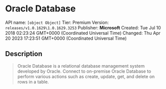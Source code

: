 # Oracle Database
API name: `[object Object]`
Tier: Premium
Version: `releases/v1.0.1629\1.0.1629.3253`
Publisher: **Microsoft**
Created: Tue Jul 10 2018 02:23:24 GMT+0000 (Coordinated Universal Time)
Changed: Thu Apr 20 2023 17:23:51 GMT+0000 (Coordinated Universal Time)

## Description
> Oracle Database is a relational database management system developed by Oracle. Connect to on-premise Oracle Database to perform various actions such as create, update, get, and delete on rows in a table.
